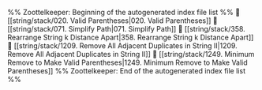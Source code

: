 %% Zoottelkeeper: Beginning of the autogenerated index file list  %%
📄 [[string/stack/020. Valid Parentheses|020. Valid Parentheses]]
📄 [[string/stack/071. Simplify Path|071. Simplify Path]]
📄 [[string/stack/358. Rearrange String k Distance Apart|358. Rearrange String k Distance Apart]]
📄 [[string/stack/1209. Remove All Adjacent Duplicates in String II|1209. Remove All Adjacent Duplicates in String II]]
📄 [[string/stack/1249. Minimum Remove to Make Valid Parentheses|1249. Minimum Remove to Make Valid Parentheses]]
%% Zoottelkeeper: End of the autogenerated index file list  %%
